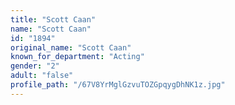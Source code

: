 ```yaml
---
title: "Scott Caan"
name: "Scott Caan"
id: "1894"
original_name: "Scott Caan"
known_for_department: "Acting"
gender: "2"
adult: "false"
profile_path: "/67V8YrMglGzvuTOZGpqygDhNK1z.jpg"
---
```

